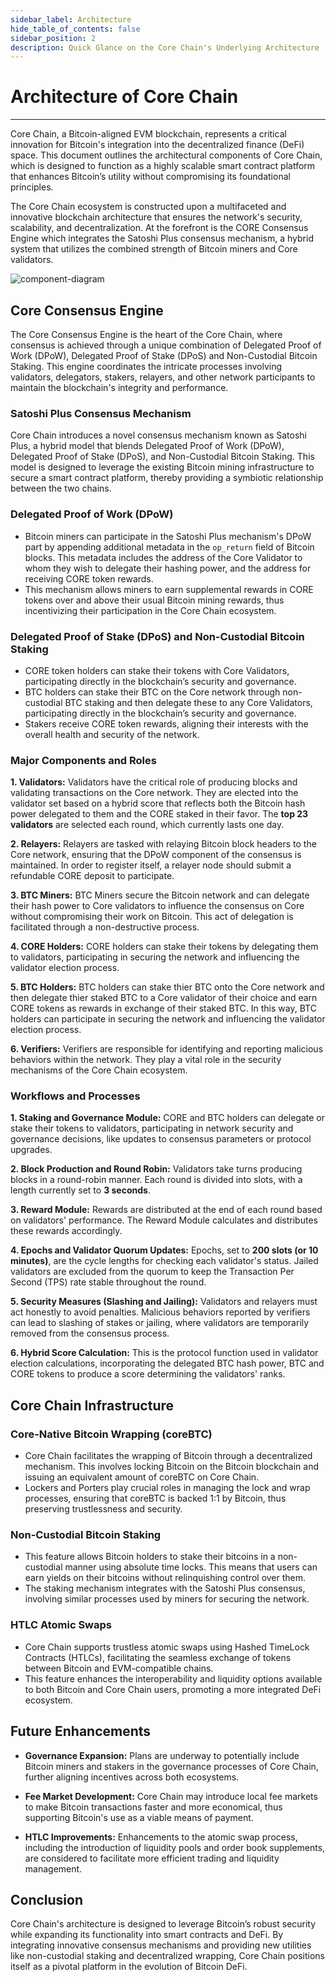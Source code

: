 ```yaml
---
sidebar_label: Architecture
hide_table_of_contents: false
sidebar_position: 2
description: Quick Glance on the Core Chain's Underlying Architecture
---
```


# Architecture of Core Chain

---

Core Chain, a Bitcoin-aligned EVM blockchain, represents a critical innovation for Bitcoin's integration into the decentralized finance (DeFi) space. This document outlines the architectural components of Core Chain, which is designed to function as a highly scalable smart contract platform that enhances Bitcoin’s utility without compromising its foundational principles.

The Core Chain ecosystem is constructed upon a multifaceted and innovative blockchain architecture that ensures the network's security, scalability, and decentralization. At the forefront is the CORE Consensus Engine which integrates the Satoshi Plus consensus mechanism, a hybrid system that utilizes the combined strength of Bitcoin miners and Core validators.

![component-diagram](../../../static/img/staoshi-plus/component-diagram.jpg)

## Core Consensus Engine

The Core Consensus Engine is the heart of the Core Chain, where consensus is achieved through a unique combination of Delegated Proof of Work (DPoW), Delegated Proof of Stake (DPoS) and Non-Custodial Bitcoin Staking. This engine coordinates the intricate processes involving validators, delegators, stakers, relayers, and other network participants to maintain the blockchain's integrity and performance.

### Satoshi Plus Consensus Mechanism

Core Chain introduces a novel consensus mechanism known as Satoshi Plus, a hybrid model that blends Delegated Proof of Work (DPoW), Delegated Proof of Stake (DPoS), and Non-Custodial Bitcoin Staking. This model is designed to leverage the existing Bitcoin mining infrastructure to secure a smart contract platform, thereby providing a symbiotic relationship between the two chains.

### Delegated Proof of Work (DPoW)

- Bitcoin miners can participate in the Satoshi Plus mechanism's DPoW part by appending additional metadata in the `op_return` field of Bitcoin blocks. This metadata includes the address of the Core Validator to whom they wish to delegate their hashing power, and the address for receiving CORE token rewards.
- This mechanism allows miners to earn supplemental rewards in CORE tokens over and above their usual Bitcoin mining rewards, thus incentivizing their participation in the Core Chain ecosystem.

### Delegated Proof of Stake (DPoS) and Non-Custodial Bitcoin Staking

- CORE token holders can stake their tokens with Core Validators, participating directly in the blockchain’s security and governance.
- BTC holders can stake their BTC on the Core network through non-custodial BTC staking and then delegate these to any Core Validators, participating directly in the blockchain’s security and governance.
- Stakers receive CORE token rewards, aligning their interests with the overall health and security of the network.

### Major Components and Roles

**1. Validators:** Validators have the critical role of producing blocks and validating transactions on the Core network. They are elected into the validator set based on a hybrid score that reflects both the Bitcoin hash power delegated to them and the CORE staked in their favor. The **top 23 validators** are selected each round, which currently lasts one day.

**2. Relayers:** Relayers are tasked with relaying Bitcoin block headers to the Core network, ensuring that the DPoW component of the consensus is maintained. In order to register itself, a relayer node should submit a refundable CORE deposit to participate.

**3. BTC Miners:** BTC Miners secure the Bitcoin network and can delegate their hash power to Core validators to influence the consensus on Core without compromising their work on Bitcoin. This act of delegation is facilitated through a non-destructive process.

**4. CORE Holders:** CORE holders can stake their tokens by delegating them to validators, participating in securing the network and influencing the validator election process.

**5. BTC Holders:** BTC holders can stake thier BTC onto the Core network and then delegate thier staked BTC to a Core validator of their choice and earn CORE tokens as rewards in exchange of their staked BTC. In this way, BTC holders can participate in securing the network and influencing the validator election process.

**6. Verifiers:** Verifiers are responsible for identifying and reporting malicious behaviors within the network. They play a vital role in the security mechanisms of the Core Chain ecosystem.

### Workflows and Processes

**1. Staking and Governance Module:** CORE and BTC holders can delegate or stake their tokens to validators, participating in network security and governance decisions, like updates to consensus parameters or protocol upgrades.

**2. Block Production and Round Robin:** Validators take turns producing blocks in a round-robin manner. Each round is divided into slots, with a length currently set to **3 seconds**.

**3. Reward Module:** Rewards are distributed at the end of each round based on validators' performance. The Reward Module calculates and distributes these rewards accordingly.

**4. Epochs and Validator Quorum Updates:** Epochs, set to **200 slots (or 10 minutes)**, are the cycle lengths for checking each validator's status. Jailed validators are excluded from the quorum to keep the Transaction Per Second (TPS) rate stable throughout the round.

**5. Security Measures (Slashing and Jailing):** Validators and relayers must act honestly to avoid penalties. Malicious behaviors reported by verifiers can lead to slashing of stakes or jailing, where validators are temporarily removed from the consensus process.

**6. Hybrid Score Calculation:** This is the protocol function used in validator election calculations, incorporating the delegated BTC hash power, BTC and CORE tokens to produce a score determining the validators' ranks.

## Core Chain Infrastructure

### Core-Native Bitcoin Wrapping (coreBTC)

- Core Chain facilitates the wrapping of Bitcoin through a decentralized mechanism. This involves locking Bitcoin on the Bitcoin blockchain and issuing an equivalent amount of coreBTC on Core Chain.
- Lockers and Porters play crucial roles in managing the lock and wrap processes, ensuring that coreBTC is backed 1:1 by Bitcoin, thus preserving trustlessness and security.

### Non-Custodial Bitcoin Staking

- This feature allows Bitcoin holders to stake their bitcoins in a non-custodial manner using absolute time locks. This means that users can earn yields on their bitcoins without relinquishing control over them.
- The staking mechanism integrates with the Satoshi Plus consensus, involving similar processes used by miners for securing the network.

### HTLC Atomic Swaps

- Core Chain supports trustless atomic swaps using Hashed TimeLock Contracts (HTLCs), facilitating the seamless exchange of tokens between Bitcoin and EVM-compatible chains.
- This feature enhances the interoperability and liquidity options available to both Bitcoin and Core Chain users, promoting a more integrated DeFi ecosystem.

## Future Enhancements

- **Governance Expansion:** Plans are underway to potentially include Bitcoin miners and stakers in the governance processes of Core Chain, further aligning incentives across both ecosystems.

- **Fee Market Development:** Core Chain may introduce local fee markets to make Bitcoin transactions faster and more economical, thus supporting Bitcoin's use as a viable means of payment.

- **HTLC Improvements:** Enhancements to the atomic swap process, including the introduction of liquidity pools and order book supplements, are considered to facilitate more efficient trading and liquidity management.

## Conclusion

Core Chain's architecture is designed to leverage Bitcoin’s robust security while expanding its functionality into smart contracts and DeFi. By integrating innovative consensus mechanisms and providing new utilities like non-custodial staking and decentralized wrapping, Core Chain positions itself as a pivotal platform in the evolution of Bitcoin DeFi.

